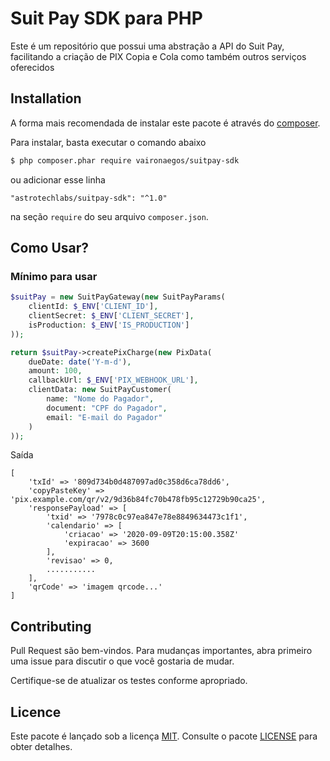 # Suit Pay SDK para PHP

Este é um repositório que possui uma abstração a API do Suit Pay, facilitando a criação de PIX Copia e Cola como também
outros serviços oferecidos

## Installation

A forma mais recomendada de instalar este pacote é através do [composer](http://getcomposer.org/download/).

Para instalar, basta executar o comando abaixo

```bash
$ php composer.phar require vaironaegos/suitpay-sdk
```

ou adicionar esse linha

```
"astrotechlabs/suitpay-sdk": "^1.0"
```

na seção `require` do seu arquivo `composer.json`.

## Como Usar?

### Mínimo para usar

```php
$suitPay = new SuitPayGateway(new SuitPayParams(
    clientId: $_ENV['CLIENT_ID'],
    clientSecret: $_ENV['CLIENT_SECRET'],
    isProduction: $_ENV['IS_PRODUCTION']
));

return $suitPay->createPixCharge(new PixData(
    dueDate: date('Y-m-d'),
    amount: 100,
    callbackUrl: $_ENV['PIX_WEBHOOK_URL'],
    clientData: new SuitPayCustomer(
        name: "Nome do Pagador",
        document: "CPF do Pagador",
        email: "E-mail do Pagador"
    )
));
```

Saída

```
[
    'txId' => '809d734b0d487097ad0c358d6ca78dd6',
    'copyPasteKey' => 'pix.example.com/qr/v2/9d36b84fc70b478fb95c12729b90ca25',
    'responsePayload' => [
        'txid' => '7978c0c97ea847e78e8849634473c1f1',
        'calendario' => [
            'criacao' => '2020-09-09T20:15:00.358Z'
            'expiracao' => 3600
        ],
        'revisao' => 0,
        ...........
    ],
    'qrCode' => 'imagem qrcode...'
]
```

## Contributing

Pull Request são bem-vindos. Para mudanças importantes, abra primeiro uma issue para discutir o que você gostaria de
mudar.

Certifique-se de atualizar os testes conforme apropriado.

## Licence

Este pacote é lançado sob a licença [MIT](https://choosealicense.com/licenses/mit/). Consulte o
pacote [LICENSE](./LICENSE) para obter detalhes.
